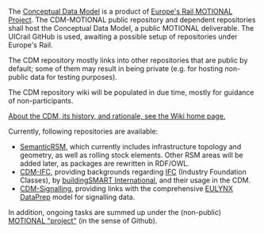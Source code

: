 The [Conceptual Data Model](https://github.com/UICrail/CDM-MOTIONAL/wiki/01-%E2%80%90-What-is-the-CDM%3F) is a product of [Europe's Rail MOTIONAL Project](https://projects.rail-research.europa.eu/eurail-fp1/).
The CDM-MOTIONAL public repository and dependent repositories shall host the Conceptual Data Model, a public MOTIONAL deliverable.
The UICrail GitHub is used, awaiting a possible setup of repositories under Europe's Rail.

The CDM repository mostly links into other repositories that are public by default; some of them may result in being private (e.g. for hosting non-public data for testing purposes).

The CDM repository wiki will be populated in due time, mostly for guidance of non-participants.

[About the CDM, its history, and rationale, see the Wiki home page.](https://github.com/UICrail/CDM-MOTIONAL/wiki/00-%E2%80%90-Home)

Currently, following repositories are available:
* [SemanticRSM](https://github.com/UICrail/SemanticRSM), which currently includes infrastructure topology and geometry, as well as rolling stock elements. Other RSM areas will be added later, as packages are rewritten in RDF/OWL.
* [CDM-IFC](https://github.com/UICrail/CDM-IFC), providing backgrounds regarding [IFC](https://www.buildingsmart.org/standards/bsi-standards/industry-foundation-classes/) (Industry Foundation Classes), by [buildingSMART International](https://www.buildingsmart.org/), and their usage in the CDM.
* [CDM-Signalling](https://github.com/UICrail/CDM-Signalling), providing links with the comprehensive [EULYNX DataPrep](https://eulynx.eu/resource-hub-dataprep-model/) model for signalling data.

In addition, ongoing tasks are summed up under the (non-public) [MOTIONAL "project"](https://github.com/orgs/UICrail/projects/3) (in the sense of Github).
                                                                                                                              
                                                                                                                              
                                                                                                                          
